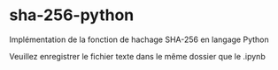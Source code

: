 # sha-256-python
Implémentation de la fonction de hachage SHA-256 en langage Python

Veuillez enregistrer le fichier texte dans le même dossier que le .ipynb 
